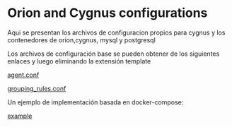 # Orion and Cygnus configurations

Aqui se presentan los archivos de configuracion propios para cygnus y los contenedores de orion,cygnus,
mysql y postgresql

Los archivos de configuración base se pueden obtener de los siguientes enlaces y luego eliminando la extensión template

[agent.conf](https://github.com/telefonicaid/fiware-cygnus/blob/master/cygnus-common/conf/agent.conf.template)

[grouping_rules.conf](https://github.com/telefonicaid/fiware-cygnus/blob/master/cygnus-ngsi/conf/grouping_rules.conf.template)

Un ejemplo de implementación basada en docker-compose: 

[example](https://projetos.imd.ufrn.br/FIoT-Client/fiot-client-tutorial/tree/a5ca4f85c2d5d2c59f4dca75f6a09f90f74e3220/deploy/full)
